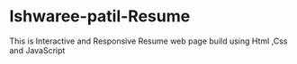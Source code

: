 # Ishwaree-patil-Resume
This is Interactive and Responsive Resume web page build using Html ,Css  and JavaScript
